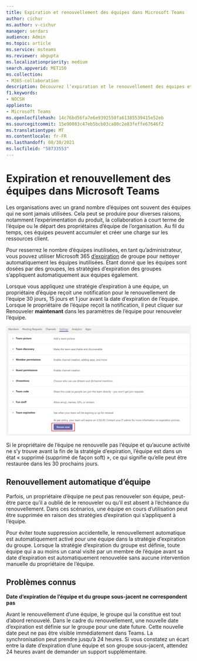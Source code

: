 ```yaml
---
title: Expiration et renouvellement des équipes dans Microsoft Teams
author: cichur
ms.author: v-cichur
manager: serdars
audience: Admin
ms.topic: article
ms.service: msteams
ms.reviewer: abgupta
ms.localizationpriority: medium
search.appverid: MET150
ms.collection:
- M365-collaboration
description: Découvrez l’expiration et le renouvellement des équipes et comment utiliser Microsoft 365 d’expiration de groupe pour nettoyer automatiquement les équipes inutilisées dans Microsoft Teams.
f1.keywords:
- NOCSH
appliesto:
- Microsoft Teams
ms.openlocfilehash: 14c76bd56fa7e6e9392550fa61385539415e52eb
ms.sourcegitcommit: 15e90083c47eb5bcb03ca80c2e83feffe67646f2
ms.translationtype: MT
ms.contentlocale: fr-FR
ms.lasthandoff: 08/30/2021
ms.locfileid: "58733553"
---
```

# <a name="team-expiration-and-renewal-in-microsoft-teams"></a>Expiration et renouvellement des équipes dans Microsoft Teams

Les organisations avec un grand nombre d’équipes ont souvent des équipes qui ne sont jamais utilisées. Cela peut se produire pour diverses raisons, notamment l’expérimentation du produit, la collaboration à court terme de l’équipe ou le départ des propriétaires d’équipe de l’organisation. Au fil du temps, ces équipes peuvent accumuler et créer une charge sur les ressources client.  

Pour resserrez le nombre d’équipes inutilisées, en tant qu’administrateur, vous pouvez utiliser Microsoft 365 [d’expiration](/microsoft-365/admin/create-groups/office-365-groups-expiration-policy) de groupe pour nettoyer automatiquement les équipes inutilisées. Étant donné que les équipes sont dosées par des groupes, les stratégies d’expiration des groupes s’appliquent automatiquement aux équipes également.

Lorsque vous appliquez une stratégie d’expiration à une équipe, un propriétaire d’équipe reçoit une notification pour le renouvellement de l’équipe 30 jours, 15 jours et 1 jour avant la date d’expiration de l’équipe. Lorsque le propriétaire de l’équipe reçoit la notification, il peut cliquer sur Renouveler **maintenant** dans les paramètres de l’équipe pour renouveler l’équipe.

![Capture d’écran du bouton Renouveler maintenant pour renouveler une équipe dans les paramètres de l’équipe.](media/team-expiration.png "Capture d’écran du bouton Renouveler maintenant pour renouveler une équipe dans les paramètres d’une équipe")

Si le propriétaire de l’équipe ne renouvelle pas l’équipe et qu’aucune activité ne s’y trouve avant la fin de la stratégie d’expiration, l’équipe est dans un état « supprimé (supprimé de façon soft) », ce qui signifie qu’elle peut être restaurée dans les 30 prochains jours.

## <a name="team-auto-renewal"></a>Renouvellement automatique d’équipe

Parfois, un propriétaire d’équipe ne peut pas renouveler son équipe, peut-être parce qu’il a oublié de le renouveler ou qu’il est absent à l’échéance du renouvellement. Dans ces scénarios, une équipe en cours d’utilisation peut être supprimée en raison des stratégies d’expiration qui s’appliquent à l’équipe.  

Pour éviter toute suppression accidentelle, le renouvellement automatique est automatiquement activé pour une équipe dans la stratégie d’expiration du groupe. Lorsque la stratégie d’expiration du groupe est définie, toute équipe qui a au moins un canal visité par un membre de l’équipe avant sa date d’expiration est automatiquement renouvelée sans aucune intervention manuelle du propriétaire de l’équipe.

## <a name="known-issues"></a>Problèmes connus

**Date d’expiration de l’équipe et du groupe sous-jacent ne correspondent pas**

Avant le renouvellement d’une équipe, le groupe qui la constitue est tout d’abord renouvelé. Dans le cadre du renouvellement, une nouvelle date d’expiration est définie sur le groupe pour une date future. Cette nouvelle date peut ne pas être visible immédiatement dans Teams. La synchronisation peut prendre jusqu’à 24 heures. Si vous constatez un écart entre la date d’expiration d’une équipe et son groupe sous-jacent, attendez 24 heures avant de demander un support supplémentaire.